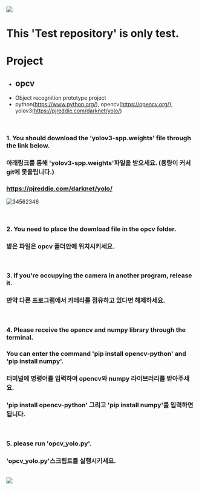 <img src="https://capsule-render.vercel.app/api?type=waving&color=8E24AA&height=150&section=header" />

# This 'Test repository' is only test.

# Project
- ## opcv
- Object recognition prototype project
- python(https://www.python.org/), opencv(https://opencv.org/), yolov3(https://pjreddie.com/darknet/yolo/)
<br/>

### 1. You should download the 'yolov3-spp.weights' file through the link below. 
###    아래링크를 통해 'yolov3-spp.weights'파일을 받으세요. (용량이 커서 git에 못올립니다.)
### https://pjreddie.com/darknet/yolo/
![34562346](https://github.com/kangminjun2024/Test_repository/assets/162010036/f27d3d98-6541-4f7f-91f5-657f8c409e64)  

<br/>

### 2. You need to place the download file in the opcv folder.
###    받은 파일은 opcv 폴더안에 위치시키세요.  
<br/>

### 3. If you're occupying the camera in another program, release it.
###    만약 다른 프로그램에서 카메라를 점유하고 있다면 해제하세요.  
<br/>

### 4. Please receive the opencv and numpy library through the terminal.  
###   You can enter the command 'pip install opencv-python' and 'pip install numpy'.
###   터미널에 명령어를 입력하여 opencv와 numpy 라이브러리를 받아주세요.  
###   'pip install opencv-python' 그리고 'pip install numpy'를 입력하면 됩니다.
<br/>

### 5. please run 'opcv_yolo.py'.
###    'opcv_yolo.py'스크립트를 실행시키세요.  
<br/>

<img src="https://capsule-render.vercel.app/api?type=waving&color=8E24AA&height=150&section=footer" />
